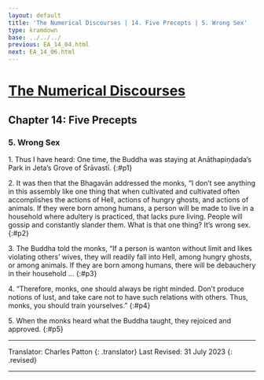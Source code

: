 ```yaml
---
layout: default
title: 'The Numerical Discourses | 14. Five Precepts | 5. Wrong Sex'
type: kramdown
base: ../../../
previous: EA_14_04.html
next: EA_14_06.html
---
```


# [The Numerical Discourses](../index.html)
## Chapter 14: Five Precepts
### 5. Wrong Sex

1\. Thus I have heard: One time, the Buddha was staying at Anāthapiṇḍada’s Park in Jeta’s Grove of Śrāvastī.
{:#p1}

2\. It was then that the Bhagavān addressed the monks, “I don’t see anything in this assembly like one thing that when cultivated and cultivated often accomplishes the actions of Hell, actions of hungry ghosts, and actions of animals. If they were born among humans, a person will be made to live in a household where adultery is practiced, that lacks pure living. People will gossip and constantly slander them. What is that one thing? It’s wrong sex.
{:#p2}

3\. The Buddha told the monks, “If a person is wanton without limit and likes violating others’ wives, they will readily fall into Hell, among hungry ghosts, or among animals. If they are born among humans, there will be debauchery in their household …
{:#p3}

4\. “Therefore, monks, one should always be right minded. Don’t produce notions of lust, and take care not to have such relations with others. Thus, monks, you should train yourselves.”
{:#p4}

5\. When the monks heard what the Buddha taught, they rejoiced and approved.
{:#p5}

---

Translator: Charles Patton
{: .translator}
Last Revised: 31 July 2023
{: .revised}

---